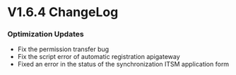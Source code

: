 # V1.6.4 ChangeLog

### Optimization Updates
* Fix the permission transfer bug
* Fix the script error of automatic registration apigateway
* Fixed an error in the status of the synchronization ITSM application form

